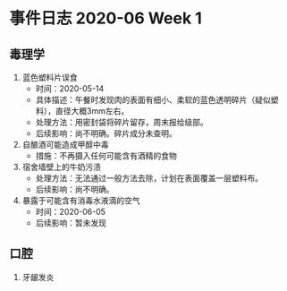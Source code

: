 
# 事件日志 2020-06 Week 1

## 毒理学

1. 蓝色塑料片误食
   * 时间：2020-05-14
   * 具体描述：午餐时发现肉的表面有细小、柔软的蓝色透明碎片（疑似塑料），直径大概3mm左右。
   * 处理方法：用密封袋将碎片留存，周末报给级部。
   * 后续影响：尚不明确。碎片成分未查明。
2. 自酿酒可能造成甲醇中毒
   * 措施：不再摄入任何可能含有酒精的食物
3. 宿舍墙壁上的牛奶污渍
   * 处理方法：无法通过一般方法去除，计划在表面覆盖一层塑料布。
   * 后续影响：尚不明确。
4. 暴露于可能含有消毒水液滴的空气
   * 时间：2020-06-05
   * 后续影响：暂未发现

## 口腔
1. 牙龈发炎
